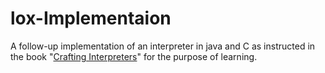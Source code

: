 # lox-Implementaion
A follow-up implementation of  an interpreter in java and C as instructed in the book "[Crafting Interpreters](http://www.craftinginterpreters.com)" for the purpose of learning.
